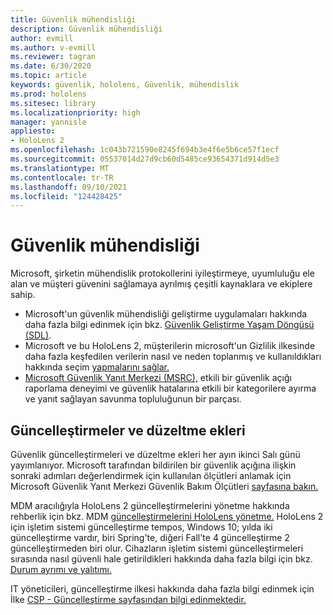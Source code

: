 ```yaml
---
title: Güvenlik mühendisliği
description: Güvenlik mühendisliği
author: evmill
ms.author: v-evmill
ms.reviewer: tagran
ms.date: 6/30/2020
ms.topic: article
keywords: güvenlik, hololens, Güvenlik, mühendislik
ms.prod: hololens
ms.sitesec: library
ms.localizationpriority: high
manager: yannisle
appliesto:
- HoloLens 2
ms.openlocfilehash: 1c043b721590e8245f694b3e4f6e5b6ce57f1ecf
ms.sourcegitcommit: 05537014d27d9cb60d5485ce93654371d914d5e3
ms.translationtype: MT
ms.contentlocale: tr-TR
ms.lasthandoff: 09/10/2021
ms.locfileid: "124428425"
---
```

# <a name="security-engineering"></a>Güvenlik mühendisliği

Microsoft, şirketin mühendislik protokollerini iyileştirmeye, uyumluluğu ele alan ve müşteri güvenini sağlamaya ayrılmış çeşitli kaynaklara ve ekiplere sahip. 

  * Microsoft'un güvenlik mühendisliği geliştirme uygulamaları hakkında daha fazla bilgi edinmek için bkz. [Güvenlik Geliştirme Yaşam Döngüsü (SDL)](https://www.microsoft.com/securityengineering/sdl).
  * Microsoft ve bu HoloLens 2, müşterilerin microsoft'un Gizlilik ilkesinde daha fazla keşfedilen verilerin nasıl ve neden toplanmış ve kullanıldıkları hakkında seçim [yapmalarını sağlar.](https://privacy.microsoft.com/) 
  * [Microsoft Güvenlik Yanıt Merkezi (MSRC),](https://www.microsoft.com/msrc) etkili bir güvenlik açığı raporlama deneyimi ve güvenlik hatalarına etkili bir kategorilere ayırma ve yanıt sağlayan savunma topluluğunun bir parçası. 

## <a name="updates-and-patches"></a>Güncelleştirmeler ve düzeltme ekleri

Güvenlik güncelleştirmeleri ve düzeltme ekleri her ayın ikinci Salı günü yayımlanıyor. Microsoft tarafından bildirilen bir güvenlik açığına ilişkin sonraki adımları değerlendirmek için kullanılan ölçütleri anlamak için Microsoft Güvenlik Yanıt Merkezi Güvenlik Bakım Ölçütleri [sayfasına bakın.](https://www.microsoft.com/msrc/windows-security-servicing-criteria) 

MDM aracılığıyla HoloLens 2 güncelleştirmelerini yönetme hakkında rehberlik için bkz. MDM [güncelleştirmelerini HoloLens yönetme.](hololens-updates.md) HoloLens 2 için işletim sistemi güncelleştirme tempos, Windows 10; yılda iki güncelleştirme vardır, biri Spring'te, diğeri Fall'te 4 güncelleştirme 2 güncelleştirmeden biri olur. Cihazların işletim sistemi güncelleştirmeleri sırasında nasıl güvenli hale getirildikleri hakkında daha fazla bilgi için bkz. [Durum ayrımı ve yalıtımı.](security-state-separation-isolation.md) 

IT yöneticileri, güncelleştirme ilkesi hakkında daha fazla bilgi edinmek için İlke [CSP - Güncelleştirme sayfasından bilgi edinmektedir.](/windows/client-management/mdm/policy-csp-update) 
